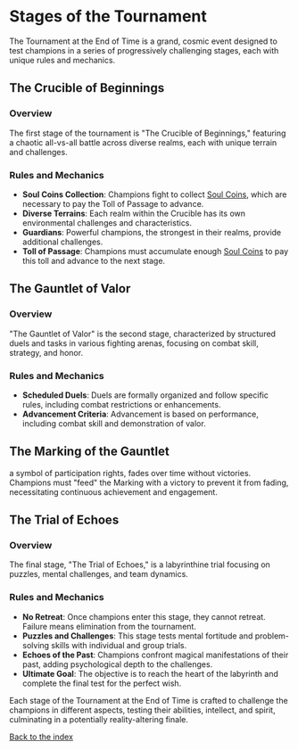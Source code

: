 # Stages of the Tournament

The Tournament at the End of Time is a grand, cosmic event designed to test champions in a series of progressively challenging stages, each with unique rules and mechanics.

## The Crucible of Beginnings

### Overview
The first stage of the tournament is "The Crucible of Beginnings," featuring a chaotic all-vs-all battle across diverse realms, each with unique terrain and challenges.

### Rules and Mechanics
- **Soul Coins Collection**: Champions fight to collect [Soul Coins](/items.md#soul-coins), which are necessary to pay the Toll of Passage to advance.
- **Diverse Terrains**: Each realm within the Crucible has its own environmental challenges and characteristics.
- **Guardians**: Powerful champions, the strongest in their realms, provide additional challenges.
- **Toll of Passage**: Champions must accumulate enough [Soul Coins](/items.md#soul-coins) to pay this toll and advance to the next stage.

## The Gauntlet of Valor

### Overview
"The Gauntlet of Valor" is the second stage, characterized by structured duels and tasks in various fighting arenas, focusing on combat skill, strategy, and honor.

### Rules and Mechanics
- **Scheduled Duels**: Duels are formally organized and follow specific rules, including combat restrictions or enhancements.
- **Advancement Criteria**: Advancement is based on performance, including combat skill and demonstration of valor.

## The Marking of the Gauntlet
a symbol of participation rights, fades over time without victories. Champions must "feed" the Marking with a victory to prevent it from fading, necessitating continuous achievement and engagement.

## The Trial of Echoes

### Overview
The final stage, "The Trial of Echoes," is a labyrinthine trial focusing on puzzles, mental challenges, and team dynamics.

### Rules and Mechanics
- **No Retreat**: Once champions enter this stage, they cannot retreat. Failure means elimination from the tournament.
- **Puzzles and Challenges**: This stage tests mental fortitude and problem-solving skills with individual and group trials.
- **Echoes of the Past**: Champions confront magical manifestations of their past, adding psychological depth to the challenges.
- **Ultimate Goal**: The objective is to reach the heart of the labyrinth and complete the final test for the perfect wish.

Each stage of the Tournament at the End of Time is crafted to challenge the champions in different aspects, testing their abilities, intellect, and spirit, culminating in a potentially reality-altering finale.

[Back to the index](/index#index)